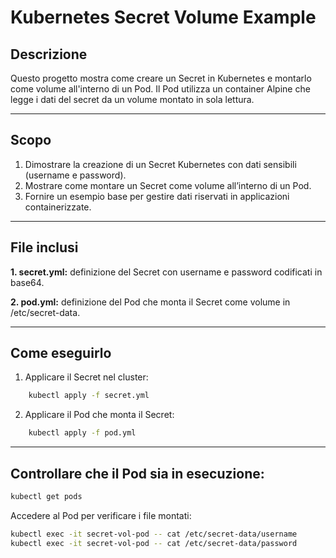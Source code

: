 
# Kubernetes Secret Volume Example

## Descrizione

Questo progetto mostra come creare un Secret in Kubernetes e montarlo come volume all'interno di un Pod. Il Pod utilizza un container Alpine che legge i dati del secret da un volume montato in sola lettura.

---
## Scopo
1. Dimostrare la creazione di un Secret Kubernetes con dati sensibili (username e password).
2. Mostrare come montare un Secret come volume all’interno di un Pod.
3. Fornire un esempio base per gestire dati riservati in applicazioni containerizzate.
---
## File inclusi
**1. secret.yml:** definizione del Secret con username e password codificati in base64.

**2. pod.yml:** definizione del Pod che monta il Secret come volume in /etc/secret-data.

---
## Come eseguirlo
1. Applicare il Secret nel cluster:
```bash
    kubectl apply -f secret.yml
```
2. Applicare il Pod che monta il Secret:
```bash
    kubectl apply -f pod.yml
```
---
## Controllare che il Pod sia in esecuzione:
```bash
kubectl get pods
```

Accedere al Pod per verificare i file montati:

```bash
kubectl exec -it secret-vol-pod -- cat /etc/secret-data/username
kubectl exec -it secret-vol-pod -- cat /etc/secret-data/password
```
